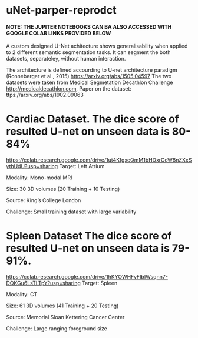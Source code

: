 # uNet-parper-reprodct

#### NOTE: THE JUPITER NOTEBOOKS CAN BA ALSO ACCESSED WITH GOOGLE COLAB LINKS PROVIDED BELOW ####

A custom designed U-Net achitecture shows generalisability when applied to 2 different semantic segmentation tasks. It can segment the both datasets, separateley, without human interaction.

The architecture is defined accourding to U-net architecture paradigm (Ronneberger et al., 2015)
https://arxiv.org/abs/1505.04597
The two datasets were taken from Medical Segmetation Decathlon Challenge
http://medicaldecathlon.com, Paper on the dataset: ttps://arxiv.org/abs/1902.09063

# Cardiac Dataset. The dice score of resulted U-net on unseen data is 80-84%
https://colab.research.google.com/drive/1ut4KfgxcQmM1bHDxrCoW8nZXxSythUdU?usp=sharing
Target: Left Atrium

Modality: Mono-modal MRI  

Size: 30 3D volumes (20 Training + 10 Testing)

Source: King’s College London

Challenge: Small training dataset with large variability

# Spleen Dataset The dice score of resulted U-net on unseen data is 79-91%.
https://colab.research.google.com/drive/1hKYOWHFvFIbIWsqnn7-DOKGu6LsTLTpY?usp=sharing
Target: Spleen

Modality: CT  

Size: 61 3D volumes (41 Training + 20 Testing)

Source: Memorial Sloan Kettering Cancer Center

Challenge: Large ranging foreground size
